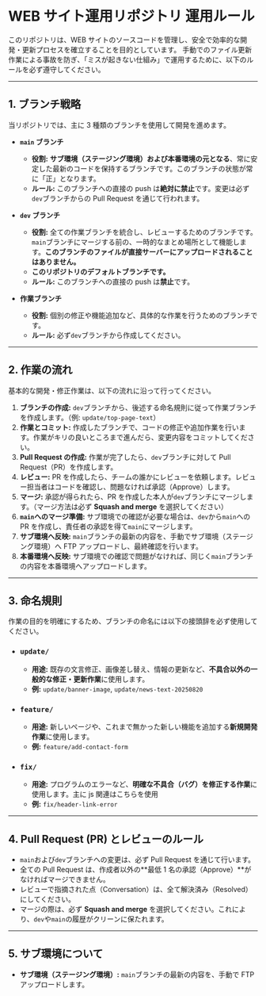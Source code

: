 # WEB サイト運用リポジトリ 運用ルール

このリポジトリは、WEB サイトのソースコードを管理し、安全で効率的な開発・更新プロセスを確立することを目的としています。
手動でのファイル更新作業による事故を防ぎ、「ミスが起きない仕組み」で運用するために、以下のルールを必ず遵守してください。

---

## 1. ブランチ戦略

当リポジトリでは、主に 3 種類のブランチを使用して開発を進めます。

- **`main` ブランチ**

  - **役割:** **サブ環境（ステージング環境）および本番環境の元となる**、常に安定した最新のコードを保持するブランチです。このブランチの状態が常に「正」となります。
  - **ルール:** このブランチへの直接の push は**絶対に禁止**です。変更は必ず`dev`ブランチからの Pull Request を通じて行われます。

- **`dev` ブランチ**

  - **役割:** 全ての作業ブランチを統合し、レビューするためのブランチです。`main`ブランチにマージする前の、一時的なまとめ場所として機能します。**このブランチのファイルが直接サーバーにアップロードされることはありません。**
  - **このリポジトリのデフォルトブランチです。**
  - **ルール:** このブランチへの直接の push は**禁止**です。

- **作業ブランチ**
  - **役割:** 個別の修正や機能追加など、具体的な作業を行うためのブランチです。
  - **ルール:** 必ず`dev`ブランチから作成してください。

---

## 2. 作業の流れ

基本的な開発・修正作業は、以下の流れに沿って行ってください。

1.  **ブランチの作成:** `dev`ブランチから、後述する命名規則に従って作業ブランチを作成します。（例: `update/top-page-text`）
2.  **作業とコミット:** 作成したブランチで、コードの修正や追加作業を行います。作業がキリの良いところまで進んだら、変更内容をコミットしてください。
3.  **Pull Request の作成:** 作業が完了したら、`dev`ブランチに対して Pull Request（PR）を作成します。
4.  **レビュー:** PR を作成したら、チームの誰かにレビューを依頼します。レビュー担当者はコードを確認し、問題なければ承認（Approve）します。
5.  **マージ:** 承認が得られたら、PR を作成した本人が`dev`ブランチにマージします。（マージ方法は必ず **Squash and merge** を選択してください）
6.  **`main`へのマージ準備:** サブ環境での確認が必要な場合は、`dev`から`main`への PR を作成し、責任者の承認を得て`main`にマージします。
7.  **サブ環境へ反映:** `main`ブランチの最新の内容を、手動でサブ環境（ステージング環境）へ FTP アップロードし、最終確認を行います。
8.  **本番環境へ反映:** サブ環境での確認で問題がなければ、同じく`main`ブランチの内容を本番環境へアップロードします。

---

## 3. 命名規則

作業の目的を明確にするため、ブランチの命名には以下の接頭辞を必ず使用してください。

- ### `update/`

  - **用途:** 既存の文言修正、画像差し替え、情報の更新など、**不具合以外の一般的な修正・更新作業**に使用します。
  - **例:** `update/banner-image`, `update/news-text-20250820`

- ### `feature/`

  - **用途:** 新しいページや、これまで無かった新しい機能を追加する**新規開発作業**に使用します。
  - **例:** `feature/add-contact-form`

- ### `fix/`
  - **用途:** プログラムのエラーなど、**明確な不具合（バグ）を修正する作業**に使用します。主に js 関連はこちらを使用
  - **例:** `fix/header-link-error`

---

## 4. Pull Request (PR) とレビューのルール

- `main`および`dev`ブランチへの変更は、必ず Pull Request を通じて行います。
- 全ての Pull Request は、作成者以外の**最低 1 名の承認（Approve）**がなければマージできません。
- レビューで指摘された点（Conversation）は、全て解決済み（Resolved）にしてください。
- マージの際は、必ず **Squash and merge** を選択してください。これにより、`dev`や`main`の履歴がクリーンに保たれます。

---

## 5. サブ環境について

- **サブ環境（ステージング環境）:** `main`ブランチの最新の内容を、手動で FTP アップロードします。
